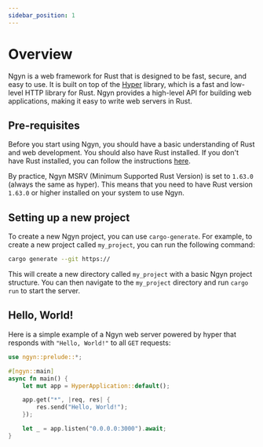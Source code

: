 ```yaml
---
sidebar_position: 1
---
```


# Overview

Ngyn is a web framework for Rust that is designed to be fast, secure, and easy to use. It is built on top of the [Hyper](https://hyper.rs) library, which is a fast and low-level HTTP library for Rust. Ngyn provides a high-level API for building web applications, making it easy to write web servers in Rust.

## Pre-requisites

Before you start using Ngyn, you should have a basic understanding of Rust and web development. You should also have Rust installed. If you don't have Rust installed, you can follow the instructions [here](https://www.rust-lang.org/tools/install).

By practice, Ngyn MSRV (Minimum Supported Rust Version) is set to `1.63.0` (always the same as hyper). This means that you need to have Rust version `1.63.0` or higher installed on your system to use Ngyn.

## Setting up a new project

To create a new Ngyn project, you can use `cargo-generate`. For example, to create a new project called `my_project`, you can run the following command:

```bash
cargo generate --git https://
```

This will create a new directory called `my_project` with a basic Ngyn project structure. You can then navigate to the `my_project` directory and run `cargo run` to start the server.

## Hello, World!

Here is a simple example of a Ngyn web server powered by hyper that responds with `"Hello, World!"` to all `GET` requests:

```rust
use ngyn::prelude::*;

#[ngyn::main]
async fn main() {
    let mut app = HyperApplication::default();

    app.get("*", |req, res| {
        res.send("Hello, World!");
    });

    let _ = app.listen("0.0.0.0:3000").await;
}
```
